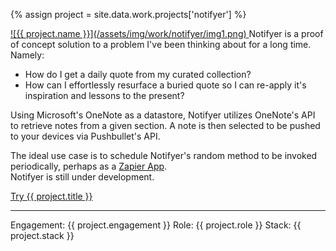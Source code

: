 ---
---
{% assign project = site.data.work.projects['notifyer'] %}

<a aria-hidden="true" class="work__image" href="{{ project.site-url }}" title="Visit {{ project.title }}" target="_blank">
  ![{{ project.name }}](/assets/img/work/notifyer/img1.png)
</a>  
Notifyer is a proof of concept solution to a problem I've been thinking about for a long time. Namely:

- How do I get a daily quote from my curated collection?
- How can I effortlessly resurface a buried quote so I can re-apply it's inspiration and lessons to the present?

Using Microsoft's OneNote as a datastore, Notifyer utilizes OneNote's API to retrieve notes from a given section. A note is then selected to be pushed to your devices via Pushbullet's API.

The ideal use case is to schedule Notifyer's random method to be invoked periodically, perhaps as a <a href="assets/img/work/notifyer/zapier.png" target="_blank">Zapier App</a>.  
Notifyer is still under development.

<a href="{{ project.site-url }}" title="Visit {{ project.title }}" target="_blank">Try {{ project.title }}</a>
<hr/>
Engagement: {{ project.engagement }}  
Role: {{ project.role }}  
Stack: {{ project.stack }}